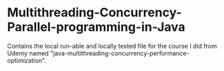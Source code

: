 # Multithreading-Concurrency-Parallel-programming-in-Java
Contains the local run-able and locally tested file for the course I did from Udemy named "java-multithreading-concurrency-performance-optimization".
